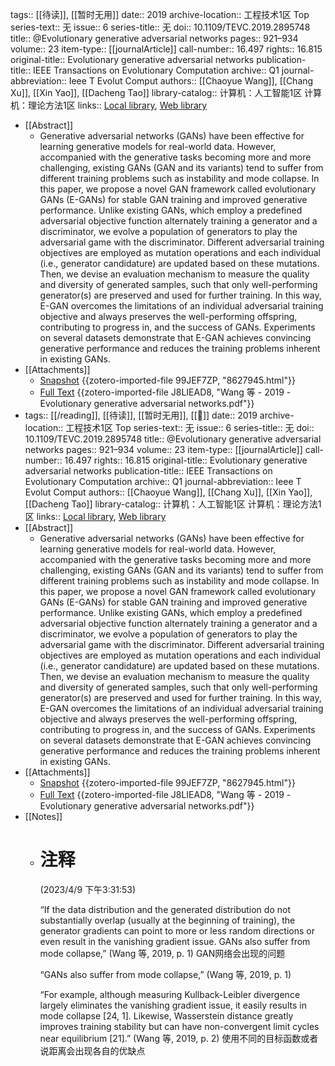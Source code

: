 tags:: [[待读]], [[暂时无用]]
date:: 2019
archive-location:: 工程技术1区 Top
series-text:: 无
issue:: 6
series-title:: 无
doi:: 10.1109/TEVC.2019.2895748
title:: @Evolutionary generative adversarial networks
pages:: 921–934
volume:: 23
item-type:: [[journalArticle]]
call-number:: 16.497
rights:: 16.815
original-title:: Evolutionary generative adversarial networks
publication-title:: IEEE Transactions on Evolutionary Computation
archive:: Q1
journal-abbreviation:: Ieee T Evolut Comput
authors:: [[Chaoyue Wang]], [[Chang Xu]], [[Xin Yao]], [[Dacheng Tao]]
library-catalog:: 计算机：人工智能1区  计算机：理论方法1区
links:: [Local library](zotero://select/library/items/WT9XWB6B), [Web library](https://www.zotero.org/users/8746250/items/WT9XWB6B)

- [[Abstract]]
	- Generative adversarial networks (GANs) have been effective for learning generative models for real-world data. However, accompanied with the generative tasks becoming more and more challenging, existing GANs (GAN and its variants) tend to suffer from different training problems such as instability and mode collapse. In this paper, we propose a novel GAN framework called evolutionary GANs (E-GANs) for stable GAN training and improved generative performance. Unlike existing GANs, which employ a predefined adversarial objective function alternately training a generator and a discriminator, we evolve a population of generators to play the adversarial game with the discriminator. Different adversarial training objectives are employed as mutation operations and each individual (i.e., generator candidature) are updated based on these mutations. Then, we devise an evaluation mechanism to measure the quality and diversity of generated samples, such that only well-performing generator(s) are preserved and used for further training. In this way, E-GAN overcomes the limitations of an individual adversarial training objective and always preserves the well-performing offspring, contributing to progress in, and the success of GANs. Experiments on several datasets demonstrate that E-GAN achieves convincing generative performance and reduces the training problems inherent in existing GANs.
- [[Attachments]]
	- [Snapshot](https://ieeexplore.ieee.org/abstract/document/8627945/) {{zotero-imported-file 99JEF7ZP, "8627945.html"}}
	- [Full Text](https://arxiv.org/pdf/1803.00657) {{zotero-imported-file J8LIEAD8, "Wang 等 - 2019 - Evolutionary generative adversarial networks.pdf"}}
- tags:: [[/reading]], [[待读]], [[暂时无用]], [[📒]]
  date:: 2019
  archive-location:: 工程技术1区 Top
  series-text:: 无
  issue:: 6
  series-title:: 无
  doi:: 10.1109/TEVC.2019.2895748
  title:: @Evolutionary generative adversarial networks
  pages:: 921–934
  volume:: 23
  item-type:: [[journalArticle]]
  call-number:: 16.497
  rights:: 16.815
  original-title:: Evolutionary generative adversarial networks
  publication-title:: IEEE Transactions on Evolutionary Computation
  archive:: Q1
  journal-abbreviation:: Ieee T Evolut Comput
  authors:: [[Chaoyue Wang]], [[Chang Xu]], [[Xin Yao]], [[Dacheng Tao]]
  library-catalog:: 计算机：人工智能1区  计算机：理论方法1区
  links:: [Local library](zotero://select/library/items/WT9XWB6B), [Web library](https://www.zotero.org/users/8746250/items/WT9XWB6B)
- [[Abstract]]
	- Generative adversarial networks (GANs) have been effective for learning generative models for real-world data. However, accompanied with the generative tasks becoming more and more challenging, existing GANs (GAN and its variants) tend to suffer from different training problems such as instability and mode collapse. In this paper, we propose a novel GAN framework called evolutionary GANs (E-GANs) for stable GAN training and improved generative performance. Unlike existing GANs, which employ a predefined adversarial objective function alternately training a generator and a discriminator, we evolve a population of generators to play the adversarial game with the discriminator. Different adversarial training objectives are employed as mutation operations and each individual (i.e., generator candidature) are updated based on these mutations. Then, we devise an evaluation mechanism to measure the quality and diversity of generated samples, such that only well-performing generator(s) are preserved and used for further training. In this way, E-GAN overcomes the limitations of an individual adversarial training objective and always preserves the well-performing offspring, contributing to progress in, and the success of GANs. Experiments on several datasets demonstrate that E-GAN achieves convincing generative performance and reduces the training problems inherent in existing GANs.
- [[Attachments]]
	- [Snapshot](https://ieeexplore.ieee.org/abstract/document/8627945/) {{zotero-imported-file 99JEF7ZP, "8627945.html"}}
	- [Full Text](https://arxiv.org/pdf/1803.00657) {{zotero-imported-file J8LIEAD8, "Wang 等 - 2019 - Evolutionary generative adversarial networks.pdf"}}
- [[Notes]]
	- # 注释 
	   (2023/4/9 下午3:31:53)
	  
	  “If the data distribution and the generated distribution do not substantially overlap (usually at the beginning of training), the generator gradients can point to more or less random directions or even result in the vanishing gradient issue. GANs also suffer from mode collapse,” (Wang 等, 2019, p. 1) GAN网络会出现的问题
	  
	  “GANs also suffer from mode collapse,” (Wang 等, 2019, p. 1)
	  
	  “For example, although measuring Kullback-Leibler divergence largely eliminates the vanishing gradient issue, it easily results in mode collapse [24, 1]. Likewise, Wasserstein distance greatly improves training stability but can have non-convergent limit cycles near equilibrium [21].” (Wang 等, 2019, p. 2) 使用不同的目标函数或者说距离会出现各自的优缺点